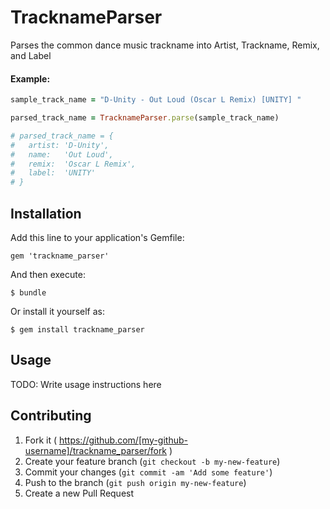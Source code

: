 # TracknameParser

Parses the common dance music trackname into Artist, Trackname, Remix, and Label

#### Example:
```ruby
sample_track_name = "D-Unity - Out Loud (Oscar L Remix) [UNITY] "

parsed_track_name = TracknameParser.parse(sample_track_name)

# parsed_track_name = {
#   artist: 'D-Unity',
#   name:   'Out Loud',
#   remix:  'Oscar L Remix',
#   label:  'UNITY'
# }
```


## Installation

Add this line to your application's Gemfile:

    gem 'trackname_parser'

And then execute:

    $ bundle

Or install it yourself as:

    $ gem install trackname_parser

## Usage

TODO: Write usage instructions here

## Contributing

1. Fork it ( https://github.com/[my-github-username]/trackname_parser/fork )
2. Create your feature branch (`git checkout -b my-new-feature`)
3. Commit your changes (`git commit -am 'Add some feature'`)
4. Push to the branch (`git push origin my-new-feature`)
5. Create a new Pull Request
